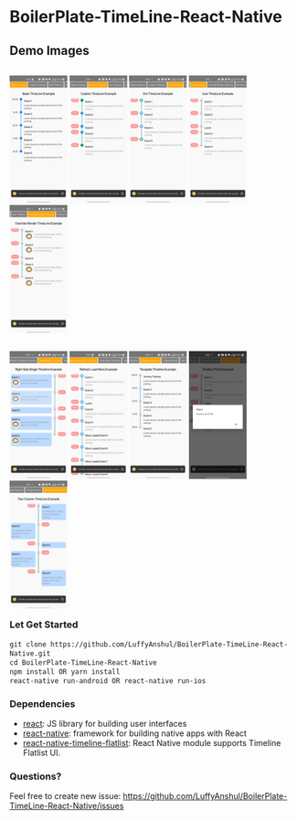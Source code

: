 # BoilerPlate-TimeLine-React-Native


## Demo Images

<p style="float: left">
    <img src="/demoImages/img1.jpg" width="20%" />
    <img src="/demoImages/img2.jpg" width="20%" />
    <img src="/demoImages/img3.jpg" width="20%" />
    <img src="/demoImages/img4.jpg" width="20%" />
    <img src="/demoImages/img5.jpg" width="20%" />
</p>
<p style="float: left">
    <img src="/demoImages/img6.jpg" width="20%" />
    <img src="/demoImages/img7.jpg" width="20%" />
    <img src="/demoImages/img8.jpg" width="20%" />
    <img src="/demoImages/img9.jpg" width="20%" />
    <img src="/demoImages/img10.jpg" width="20%" />
</p>


### Let Get Started

    git clone https://github.com/LuffyAnshul/BoilerPlate-TimeLine-React-Native.git
    cd BoilerPlate-TimeLine-React-Native
    npm install OR yarn install
    react-native run-android OR react-native run-ios

### Dependencies

- [react](https://github.com/facebook/react): JS library for building user interfaces
- [react-native](https://github.com/facebook/react-native): framework for building native apps with React
- [react-native-timeline-flatlist](https://github.com/eugnis/react-native-timeline-flatlist): React Native module supports Timeline Flatlist UI.

### Questions? 

Feel free to create new issue: https://github.com/LuffyAnshul/BoilerPlate-TimeLine-React-Native/issues
